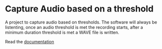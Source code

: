 # Capture Audio based on a threshold

A project to capture audio based on thresholds. The software will always be listenting, once an audio threshold is met the recording starts, after a minimum duration threshold is met a WAVE file is written.

Read the [documentation](https://lloydrochester.com/post/hardware/audio-clip/)


